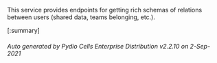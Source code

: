 






This service provides endpoints for getting rich schemas of relations between users (shared data, teams belonging, etc.).

[:summary]

###### Auto generated by Pydio Cells Enterprise Distribution v2.2.10 on 2-Sep-2021
